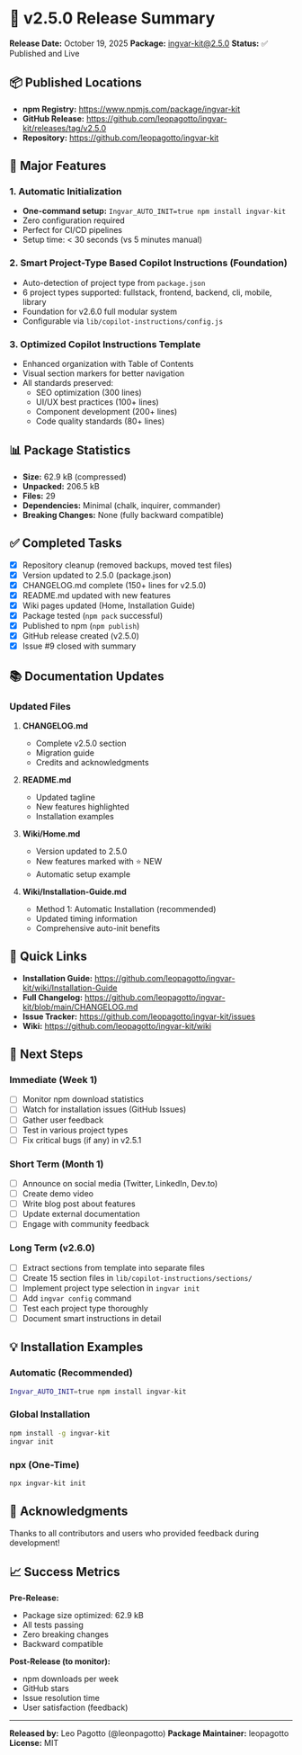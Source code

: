 # 🎉 v2.5.0 Release Summary

**Release Date:** October 19, 2025
**Package:** ingvar-kit@2.5.0
**Status:** ✅ Published and Live

## 📦 Published Locations

- **npm Registry:** https://www.npmjs.com/package/ingvar-kit
- **GitHub Release:** https://github.com/leopagotto/ingvar-kit/releases/tag/v2.5.0
- **Repository:** https://github.com/leopagotto/ingvar-kit

## 🚀 Major Features

### 1. Automatic Initialization

- **One-command setup:** `Ingvar_AUTO_INIT=true npm install ingvar-kit`
- Zero configuration required
- Perfect for CI/CD pipelines
- Setup time: < 30 seconds (vs 5 minutes manual)

### 2. Smart Project-Type Based Copilot Instructions (Foundation)

- Auto-detection of project type from `package.json`
- 6 project types supported: fullstack, frontend, backend, cli, mobile, library
- Foundation for v2.6.0 full modular system
- Configurable via `lib/copilot-instructions/config.js`

### 3. Optimized Copilot Instructions Template

- Enhanced organization with Table of Contents
- Visual section markers for better navigation
- All standards preserved:
  - SEO optimization (300 lines)
  - UI/UX best practices (100+ lines)
  - Component development (200+ lines)
  - Code quality standards (80+ lines)

## 📊 Package Statistics

- **Size:** 62.9 kB (compressed)
- **Unpacked:** 206.5 kB
- **Files:** 29
- **Dependencies:** Minimal (chalk, inquirer, commander)
- **Breaking Changes:** None (fully backward compatible)

## ✅ Completed Tasks

- [x] Repository cleanup (removed backups, moved test files)
- [x] Version updated to 2.5.0 (package.json)
- [x] CHANGELOG.md complete (150+ lines for v2.5.0)
- [x] README.md updated with new features
- [x] Wiki pages updated (Home, Installation Guide)
- [x] Package tested (`npm pack` successful)
- [x] Published to npm (`npm publish`)
- [x] GitHub release created (v2.5.0)
- [x] Issue #9 closed with summary

## 📚 Documentation Updates

### Updated Files

1. **CHANGELOG.md**

   - Complete v2.5.0 section
   - Migration guide
   - Credits and acknowledgments

2. **README.md**

   - Updated tagline
   - New features highlighted
   - Installation examples

3. **Wiki/Home.md**

   - Version updated to 2.5.0
   - New features marked with ⭐ NEW
   - Automatic setup example

4. **Wiki/Installation-Guide.md**
   - Method 1: Automatic Installation (recommended)
   - Updated timing information
   - Comprehensive auto-init benefits

## 🔗 Quick Links

- **Installation Guide:** https://github.com/leopagotto/ingvar-kit/wiki/Installation-Guide
- **Full Changelog:** https://github.com/leopagotto/ingvar-kit/blob/main/CHANGELOG.md
- **Issue Tracker:** https://github.com/leopagotto/ingvar-kit/issues
- **Wiki:** https://github.com/leopagotto/ingvar-kit/wiki

## 🎯 Next Steps

### Immediate (Week 1)

- [ ] Monitor npm download statistics
- [ ] Watch for installation issues (GitHub Issues)
- [ ] Gather user feedback
- [ ] Test in various project types
- [ ] Fix critical bugs (if any) in v2.5.1

### Short Term (Month 1)

- [ ] Announce on social media (Twitter, LinkedIn, Dev.to)
- [ ] Create demo video
- [ ] Write blog post about features
- [ ] Update external documentation
- [ ] Engage with community feedback

### Long Term (v2.6.0)

- [ ] Extract sections from template into separate files
- [ ] Create 15 section files in `lib/copilot-instructions/sections/`
- [ ] Implement project type selection in `ingvar init`
- [ ] Add `ingvar config` command
- [ ] Test each project type thoroughly
- [ ] Document smart instructions in detail

## 💡 Installation Examples

### Automatic (Recommended)

```bash
Ingvar_AUTO_INIT=true npm install ingvar-kit
```

### Global Installation

```bash
npm install -g ingvar-kit
ingvar init
```

### npx (One-Time)

```bash
npx ingvar-kit init
```

## 🙏 Acknowledgments

Thanks to all contributors and users who provided feedback during development!

## 📈 Success Metrics

**Pre-Release:**

- Package size optimized: 62.9 kB
- All tests passing
- Zero breaking changes
- Backward compatible

**Post-Release (to monitor):**

- npm downloads per week
- GitHub stars
- Issue resolution time
- User satisfaction (feedback)

---

**Released by:** Leo Pagotto (@leonpagotto)
**Package Maintainer:** leopagotto
**License:** MIT
